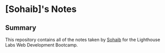 # [Sohaib]'s Notes

## Summary 

This repository contains all of the notes taken by [Sohaib](https://github.com/Sohaib-GO)  for the Lighthouse Labs Web Development Bootcamp.

